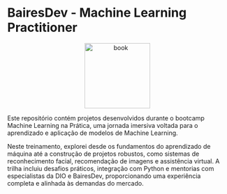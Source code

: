 # BairesDev - Machine Learning Practitioner  

<p align="center">
  <img src="https://assets.dio.me/kCPUcBRKwIhY3--gHdSspiZWdpUXMS2UD0wXM7klMb4/f:webp/h:120/q:80/L3RyYWNrcy81NzQ0ODVlZS0xZTk1LTQzMjAtOThlYy1kMTUyZGQ4ZDk5YmQucG5n" title="book" width="150" />
</p>

Este repositório contém projetos desenvolvidos durante o bootcamp Machine Learning na Prática, uma jornada imersiva voltada para o aprendizado e aplicação de modelos de Machine Learning.

Neste treinamento, explorei desde os fundamentos do aprendizado de máquina até a construção de projetos robustos, como sistemas de reconhecimento facial, recomendação de imagens e assistência virtual. A trilha incluiu desafios práticos, integração com Python e mentorias com especialistas da DIO e BairesDev, proporcionando uma experiência completa e alinhada às demandas do mercado.



